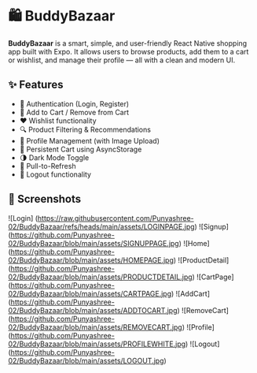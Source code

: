 # 🛍️ BuddyBazaar

**BuddyBazaar** is a smart, simple, and user-friendly React Native shopping app built with Expo. It allows users to browse products, add them to a cart or wishlist, and manage their profile — all with a clean and modern UI.

## ✨ Features
- 🔐 Authentication (Login, Register)
- 🛒 Add to Cart / Remove from Cart
- ❤️ Wishlist functionality
- 🔍 Product Filtering & Recommendations
- 👤 Profile Management (with Image Upload)
- 💾 Persistent Cart using AsyncStorage
- 🌗 Dark Mode Toggle
- 🔄 Pull-to-Refresh
- 🚪 Logout functionality

## 📱 Screenshots
![Login] (https://raw.githubusercontent.com/Punyashree-02/BuddyBazaar/refs/heads/main/assets/LOGINPAGE.jpg)
![Signup] (https://github.com/Punyashree-02/BuddyBazaar/blob/main/assets/SIGNUPPAGE.jpg)
![Home] (https://github.com/Punyashree-02/BuddyBazaar/blob/main/assets/HOMEPAGE.jpg)
![ProductDetail] (https://github.com/Punyashree-02/BuddyBazaar/blob/main/assets/PRODUCTDETAIL.jpg)
![CartPage] (https://github.com/Punyashree-02/BuddyBazaar/blob/main/assets/CARTPAGE.jpg)
![AddCart] (https://github.com/Punyashree-02/BuddyBazaar/blob/main/assets/ADDTOCART.jpg)
![RemoveCart] (https://github.com/Punyashree-02/BuddyBazaar/blob/main/assets/REMOVECART.jpg)
![Profile] (https://github.com/Punyashree-02/BuddyBazaar/blob/main/assets/PROFILEWHITE.jpg)
![Logout] (https://github.com/Punyashree-02/BuddyBazaar/blob/main/assets/LOGOUT.jpg)

